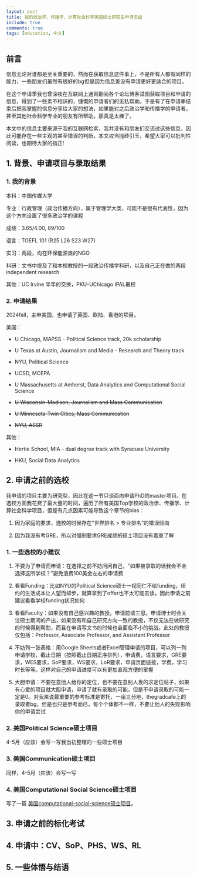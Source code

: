 ```yaml
---
layout: post
title: 我的政治学、传播学、计算社会科学美国硕士研究生申请总结
include: true
comments: true
tags: [education, 中文]
---
```


## 前言

信息无论对谁都是至关重要的，然而在获取信息这件事上，不是所有人都有同样的能力，一些朋友们虽然有很好的bg但是因为信息差没有申请更好更适合的项目。  


在这个申请季我也曾深夜在互联网上通宵翻阅各个论坛博客试图获取项目和申请的信息，得到了一些素不相识的，慷慨的申请者们的无私帮助。于是有了在申请季结束后把我掌握的信息分享给大家的想法，如果能对之后政治学和传播学的申请者，甚至其他社会科学专业的朋友有所帮助，那真是太棒了。  


本文中的信息主要来源于我的互联网检索，我并没有和朋友们交流过这些信息，因此可能存在一些主观的甚至错误的判断，本文权当抛砖引玉，希望大家可以批判性阅读，也期待大家的指正!  



## 1. 背景、申请项目与录取结果


### 1. 我的背景

本科：中国传媒大学

专业：行政管理（政治传播方向），属于管理学大类，可能不是很有代表性，因为这个方向设置了很多政治学的课程

成绩：3.65/4.00, 89/100

语言：TOEFL 101 (R25 L26 S23 W27)

实习：两段，均在环保能源类的NGO

科研：文书中提及了和本校教授的一段政治传播学科研，以及自己正在做的两段independent research

其他：UC Irvine 半年的交换，PKU-UChicago IPAL暑校



### 2. 申请结果

2024fall，主申美国，也申请了英国、欧陆、香港的项目。

美国：

- U Chicago, MAPSS - Political Science track, 20k scholarship

- U Texas at Austin, Journalism and Media - Research and Theory track

- NYU, Political Science

- UCSD, MCEPA

- U Massachusetts at Amherst, Data Analytics and Computational Social Science

- ~~U Wisconsin-Madison, Journalism and Mass Communication~~

- ~~U Minnesota-Twin Cities, Mass Communication~~

- ~~NYU, ASSR~~


其他：

- Hertie School, MIA - dual degree track with Syracuse University

- HKU, Social Data Analytics


## 2. 申请之前的选校
我申请的项目主要为研究型，因此在这一节只谈面向申请PhD的master项目。在选校方面我花费了最大量的时间，遍历了所有美国Top学校的政治学、传播学、计算社会科学项目，但是有几点因素可能导致这个章节的bias：

1) 因为家庭的要求，选校的时候存在“世界排名 > 专业排名”的错误倾向

2) 因为我没有考GRE，所以对强制要求GRE成绩的硕士项目没有着重了解


### 1. 一些选校的小建议

1) 不要为了申请而申请：在选择之前不妨问问自己，“如果被录取的话我会不会选择这所学校？”避免浪费100美金左右的申请费

2) 看看Funding：比如NYU的Political Science硕士一视同仁不给funding，纽约的生活成本让人望而却步，就算拿到了offer也不太可能去读，因此申请之前建议看看学校funding状况如何

3) 看看Faculty：如果没有自己感兴趣的教授，申请前请三思。申请博士时会关注硕士期间的产出，如果没有和自己研究方向一致的教授，不仅无法在做研究的时候得到帮助，而且在申请写文书的时候也会面临不小的挑战。此处的教授仅包括：Professor, Associate Professor, and Assistant Professor

4) 不妨列一张表格：用Google Sheets或者Excel管理申请的项目，可以列一列申请学校，截止日期（按照截止日期正序排列），申请费，语言要求，GRE要求，WES要求，SoP要求，WS要求，LoR要求，申请页面链接，学费，学习时长等等。这样对自己的申请进度可以有更加直观方便的掌握

5) 大胆申请：不要在意他人给你的定位，也不要在意别人发的求定位帖子，如果有心爱的项目就大胆申请，申请了就有录取的可能，但是不申请录取的可能一定是0。对我来说最重要的参考标准是寄托、一亩三分地、thegradcafe上的录取者bg，但是也只是参考而已，每个个体都不一样，不要让他人的失败影响你的申请尝试

### 2. 美国Political Science硕士项目
4-5月（应该）会写一写我当初整理的一些硕士项目

### 3. 美国Communication硕士项目
同样，4-5月（应该）会写一写

### 4. 美国Computational Social Science硕士项目
写了一篇 [美国computational-social-science硕士项目](/_posts/2024-03-15-美国computational-social-science硕士项目)。

## 3. 申请之前的标化考试

## 4. 申请中：CV、SoP、PHS、WS、RL

## 5. 一些体悟与结语

